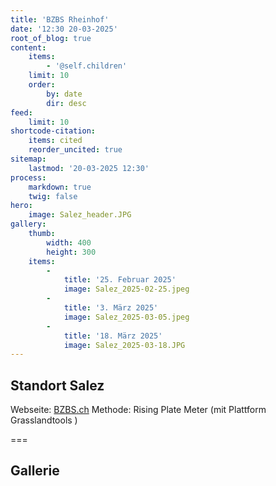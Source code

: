 ```yaml
---
title: 'BZBS Rheinhof'
date: '12:30 20-03-2025'
root_of_blog: true
content:
    items:
        - '@self.children'
    limit: 10
    order:
        by: date
        dir: desc
feed:
    limit: 10
shortcode-citation:
    items: cited
    reorder_uncited: true
sitemap:
    lastmod: '20-03-2025 12:30'
process:
    markdown: true
    twig: false
hero:
    image: Salez_header.JPG
gallery:
    thumb:
        width: 400
        height: 300
    items:
        -
            title: '25. Februar 2025'
            image: Salez_2025-02-25.jpeg
        -
            title: '3. März 2025'
            image: Salez_2025-03-05.jpeg
        -
            title: '18. März 2025'
            image: Salez_2025-03-18.JPG
---
```


## Standort Salez
Webseite: [BZBS.ch](https://www.bzbs.ch/weiterbildung/landwirtschaft)
Methode: Rising Plate Meter (mit Plattform Grasslandtools )

===

## Gallerie